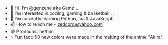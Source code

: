 - 👋 Hi, I’m @genzene aka Gemz ...
- 👀 I’m interested in coding, gaming & basketball ...
- 🌱 I’m currently learning Python, lua & JavaScript ...
- 📫 How to reach me - zedcord@yahoo.com
- 😄 Pronouns: he/him
- ⚡ Fun fact: 50 new colors were made in the making of the anime "Akira".

<!---
ZedCord0/ZedCord0 is a ✨ special ✨ repository because its `README.md` (this file) appears on your GitHub profile.
You can click the Preview link to take a look at your changes.
--->

